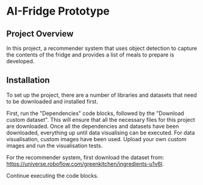 # AI-Fridge Prototype

## Project Overview
In this project, a recommender system that uses object detection to capture the contents of the fridge and provides a list of meals to prepare is developed.

## Installation

To set up the project, there are a number of libraries and datasets that need to be downloaded and installed first.

First, run the "Dependencies" code blocks, followed by the "Download custom dataset". This will ensure that all the necessary files for this project are downloaded. Once all the dependencies and datasets have been downloaded, everything up until data visualising can be executed. For data visualisation, custom images have been used. Upload your own custom images and run the visualisation tests.

For the recommender system, first download the dataset from: https://universe.roboflow.com/greenkitchen/ingredients-u1v6l.

Continue executing the code blocks.
